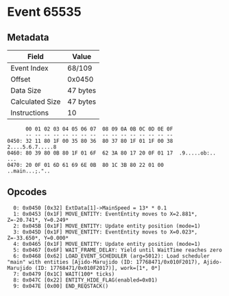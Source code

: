 # Event 65535

## Metadata

| Field           | Value    |
|-----------------|----------|
| Event Index     | 68/109   |
| Offset          | 0x0450   |
| Data Size       | 47 bytes |
| Calculated Size | 47 bytes |
| Instructions    | 10       |

```
      00 01 02 03 04 05 06 07  08 09 0A 0B 0C 0D 0E 0F
      -- -- -- -- -- -- -- --  -- -- -- -- -- -- -- --
0450: 32 11 80 1F 00 35 80 36  80 37 80 1F 01 1F 00 38  2....5.6.7.....8
0460: 80 39 80 0B 80 1F 01 6F  62 3A 80 17 20 0F 01 17  .9.....ob:.. ...
0470: 20 0F 01 6D 61 69 6E 0B  80 1C 3B 80 22 01 00      ..main...;.".. 
```

## Opcodes

```
  0: 0x0450 [0x32] ExtData[1]->MainSpeed = 13* * 0.1
  1: 0x0453 [0x1F] MOVE_ENTITY: EventEntity moves to X=2.881*, Z=-20.741*, Y=0.249*
  2: 0x045B [0x1F] MOVE_ENTITY: Update entity position (mode=1)
  3: 0x045D [0x1F] MOVE_ENTITY: EventEntity moves to X=0.023*, Z=-33.650*, Y=0.000*
  4: 0x0465 [0x1F] MOVE_ENTITY: Update entity position (mode=1)
  5: 0x0467 [0x6F] WAIT_FRAME_DELAY: Yield until WaitTime reaches zero
  6: 0x0468 [0x62] LOAD_EVENT_SCHEDULER (arg=5012): Load scheduler "main" with entities [Ajido-Marujido (ID: 17768471/0x010F2017), Ajido-Marujido (ID: 17768471/0x010F2017)], work=[1*, 0*]
  7: 0x0479 [0x1C] WAIT(100* ticks)
  8: 0x047C [0x22] ENTITY_HIDE_FLAG(enabled=0x01)
  9: 0x047E [0x00] END_REQSTACK()
```
